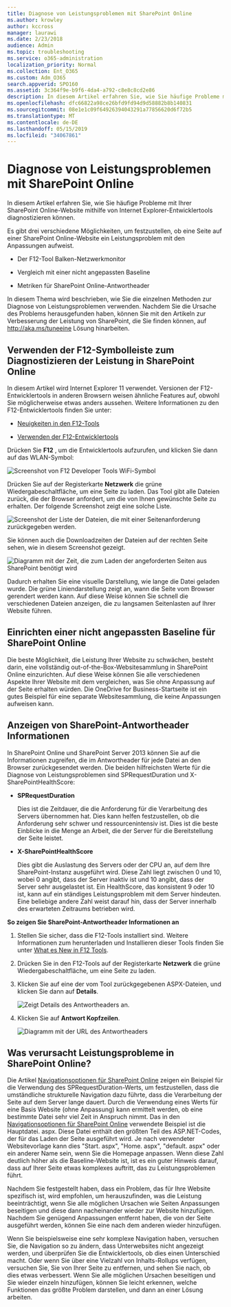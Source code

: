 ```yaml
---
title: Diagnose von Leistungsproblemen mit SharePoint Online
ms.author: krowley
author: kccross
manager: laurawi
ms.date: 2/23/2018
audience: Admin
ms.topic: troubleshooting
ms.service: o365-administration
localization_priority: Normal
ms.collection: Ent_O365
ms.custom: Adm_O365
search.appverid: SPO160
ms.assetid: 3c364f9e-b9f6-4da4-a792-c8e8c8cd2e86
description: In diesem Artikel erfahren Sie, wie Sie häufige Probleme mit Ihrer SharePoint Online-Website mithilfe von Internet Explorer-Entwicklertools diagnostizieren können.
ms.openlocfilehash: dfc66822a98ce26bfd9fd94d9d58882b8b140831
ms.sourcegitcommit: 08e1e1c09f64926394043291a77856620d6f72b5
ms.translationtype: MT
ms.contentlocale: de-DE
ms.lasthandoff: 05/15/2019
ms.locfileid: "34067861"
---
```

# <a name="diagnosing-performance-issues-with-sharepoint-online"></a>Diagnose von Leistungsproblemen mit SharePoint Online

In diesem Artikel erfahren Sie, wie Sie häufige Probleme mit Ihrer SharePoint Online-Website mithilfe von Internet Explorer-Entwicklertools diagnostizieren können.
  
Es gibt drei verschiedene Möglichkeiten, um festzustellen, ob eine Seite auf einer SharePoint Online-Website ein Leistungsproblem mit den Anpassungen aufweist.
  
- Der F12-Tool Balken-Netzwerkmonitor
    
- Vergleich mit einer nicht angepassten Baseline
    
- Metriken für SharePoint Online-Antwortheader
    
In diesem Thema wird beschrieben, wie Sie die einzelnen Methoden zur Diagnose von Leistungsproblemen verwenden. Nachdem Sie die Ursache des Problems herausgefunden haben, können Sie mit den Artikeln zur Verbesserung der Leistung von SharePoint, die Sie finden können, auf http://aka.ms/tuneeine Lösung hinarbeiten.
  
## <a name="using-the-f12-tool-bar-to-diagnose-performance-in-sharepoint-online"></a>Verwenden der F12-Symbolleiste zum Diagnostizieren der Leistung in SharePoint Online
<a name="F12ToolInfo"> </a>

In diesem Artikel wird Internet Explorer 11 verwendet. Versionen der F12-Entwicklertools in anderen Browsern weisen ähnliche Features auf, obwohl Sie möglicherweise etwas anders aussehen. Weitere Informationen zu den F12-Entwicklertools finden Sie unter:
  
- [Neuigkeiten in den F12-Tools](https://go.microsoft.com/fwlink/p/?LinkId=522545)
    
- [Verwenden der F12-Entwicklertools](https://go.microsoft.com/fwlink/p/?LinkId=522546)
    
Drücken Sie **F12** , um die Entwicklertools aufzurufen, und klicken Sie dann auf das WLAN-Symbol: 
  
![Screenshot von F12 Developer Tools WiFi-Symbol](media/27acacbb-5688-459a-aa2f-5c8c5f17b76e.png)
  
Drücken Sie auf der Registerkarte **Netzwerk** die grüne Wiedergabeschaltfläche, um eine Seite zu laden. Das Tool gibt alle Dateien zurück, die der Browser anfordert, um die von Ihnen gewünschte Seite zu erhalten. Der folgende Screenshot zeigt eine solche Liste. 
  
![Screenshot der Liste der Dateien, die mit einer Seitenanforderung zurückgegeben werden.](media/247a9422-76da-4b0c-bed3-ce77b05e4560.png)
  
Sie können auch die Downloadzeiten der Dateien auf der rechten Seite sehen, wie in diesem Screenshot gezeigt.
  
![Diagramm mit der Zeit, die zum Laden der angeforderten Seiten aus SharePoint benötigt wird](media/d71ad1fa-9018-4fae-82eb-c1838e7db0ff.png)
  
Dadurch erhalten Sie eine visuelle Darstellung, wie lange die Datei geladen wurde. Die grüne Liniendarstellung zeigt an, wann die Seite vom Browser gerendert werden kann. Auf diese Weise können Sie schnell die verschiedenen Dateien anzeigen, die zu langsamen Seitenlasten auf Ihrer Website führen.
  
## <a name="setting-up-a-non-customized-baseline-for-sharepoint-online"></a>Einrichten einer nicht angepassten Baseline für SharePoint Online
<a name="F12ToolInfo"> </a>

Die beste Möglichkeit, die Leistung Ihrer Website zu schwächen, besteht darin, eine vollständig out-of-the-Box-Websitesammlung in SharePoint Online einzurichten. Auf diese Weise können Sie alle verschiedenen Aspekte Ihrer Website mit dem vergleichen, was Sie ohne Anpassung auf der Seite erhalten würden. Die OneDrive for Business-Startseite ist ein gutes Beispiel für eine separate Websitesammlung, die keine Anpassungen aufweisen kann.
  
## <a name="viewing-sharepoint-response-header-information"></a>Anzeigen von SharePoint-Antwortheader Informationen
<a name="F12ToolInfo"> </a>

In SharePoint Online und SharePoint Server 2013 können Sie auf die Informationen zugreifen, die im Antwortheader für jede Datei an den Browser zurückgesendet werden. Die beiden hilfreichsten Werte für die Diagnose von Leistungsproblemen sind SPRequestDuration und X-SharePointHealthScore:
  
- **SPRequestDuration**
    
    Dies ist die Zeitdauer, die die Anforderung für die Verarbeitung des Servers übernommen hat. Dies kann helfen festzustellen, ob die Anforderung sehr schwer und ressourcenintensiv ist. Dies ist die beste Einblicke in die Menge an Arbeit, die der Server für die Bereitstellung der Seite leistet.
    
- **X-SharePointHealthScore**
    
    Dies gibt die Auslastung des Servers oder der CPU an, auf dem Ihre SharePoint-Instanz ausgeführt wird. Diese Zahl liegt zwischen 0 und 10, wobei 0 angibt, dass der Server inaktiv ist und 10 angibt, dass der Server sehr ausgelastet ist. Ein HealthScore, das konsistent 9 oder 10 ist, kann auf ein ständiges Leistungsproblem mit dem Server hindeuten. Eine beliebige andere Zahl weist darauf hin, dass der Server innerhalb des erwarteten Zeitraums betrieben wird.
    
 **So zeigen Sie SharePoint-Antwortheader Informationen an**
  
1. Stellen Sie sicher, dass die F12-Tools installiert sind. Weitere Informationen zum herunterladen und Installieren dieser Tools finden Sie unter [What es New in F12 Tools](https://go.microsoft.com/fwlink/p/?LinkId=522545).
    
2. Drücken Sie in den F12-Tools auf der Registerkarte **Netzwerk** die grüne Wiedergabeschaltfläche, um eine Seite zu laden. 
    
3. Klicken Sie auf eine der vom Tool zurückgegebenen ASPX-Dateien, und klicken Sie dann auf **Details**. 
    
    ![Zeigt Details des Antwortheaders an.](media/1f8a044a-caf8-4613-be2b-7e064141ac8a.png)
  
4. Klicken Sie auf **Antwort Kopfzeilen**. 
    
    ![Diagramm mit der URL des Antwortheaders](media/efc7076e-447e-447e-882a-ae3aa721e2c3.png)
  
## <a name="whats-causing-performance-issues-in-sharepoint-online"></a>Was verursacht Leistungsprobleme in SharePoint Online?
<a name="F12ToolInfo"> </a>

Die Artikel [Navigationsoptionen für SharePoint Online](navigation-options-for-sharepoint-online.md) zeigen ein Beispiel für die Verwendung des SPRequestDuration-Werts, um festzustellen, dass die umständliche strukturelle Navigation dazu führte, dass die Verarbeitung der Seite auf dem Server lange dauert. Durch die Verwendung eines Werts für eine Basis Website (ohne Anpassung) kann ermittelt werden, ob eine bestimmte Datei sehr viel Zeit in Anspruch nimmt. Das in den [Navigationsoptionen für SharePoint Online](navigation-options-for-sharepoint-online.md) verwendete Beispiel ist die Hauptdatei. aspx. Diese Datei enthält den größten Teil des ASP.NET-Codes, der für das Laden der Seite ausgeführt wird. Je nach verwendeter Websitevorlage kann dies "Start. aspx", "Home. aspx", "default. aspx" oder ein anderer Name sein, wenn Sie die Homepage anpassen. Wenn diese Zahl deutlich höher als die Baseline-Website ist, ist es ein guter Hinweis darauf, dass auf Ihrer Seite etwas komplexes auftritt, das zu Leistungsproblemen führt. 
  
Nachdem Sie festgestellt haben, dass ein Problem, das für Ihre Website spezifisch ist, wird empfohlen, um herauszufinden, was die Leistung beeinträchtigt, wenn Sie alle möglichen Ursachen wie Seiten Anpassungen beseitigen und diese dann nacheinander wieder zur Website hinzufügen. Nachdem Sie genügend Anpassungen entfernt haben, die von der Seite ausgeführt werden, können Sie eine nach dem anderen wieder hinzufügen.
  
Wenn Sie beispielsweise eine sehr komplexe Navigation haben, versuchen Sie, die Navigation so zu ändern, dass Unterwebsites nicht angezeigt werden, und überprüfen Sie die Entwicklertools, ob dies einen Unterschied macht. Oder wenn Sie über eine Vielzahl von Inhalts-Rollups verfügen, versuchen Sie, Sie von Ihrer Seite zu entfernen, und sehen Sie nach, ob dies etwas verbessert. Wenn Sie alle möglichen Ursachen beseitigen und Sie wieder einzeln hinzufügen, können Sie leicht erkennen, welche Funktionen das größte Problem darstellen, und dann an einer Lösung arbeiten.
  

